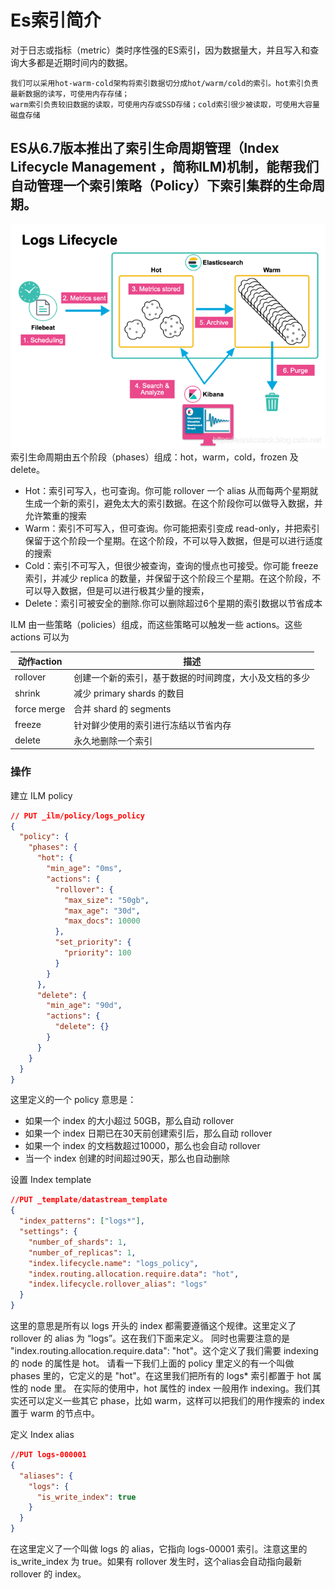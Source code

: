 # Es索引简介
对于日志或指标（metric）类时序性强的ES索引，因为数据量大，并且写入和查询大多都是近期时间内的数据。

    我们可以采用hot-warm-cold架构将索引数据切分成hot/warm/cold的索引。hot索引负责最新数据的读写，可使用内存存储；
    warm索引负责较旧数据的读取，可使用内存或SSD存储；cold索引很少被读取，可使用大容量磁盘存储

## ES从6.7版本推出了索引生命周期管理（Index Lifecycle Management ，简称ILM)机制，能帮我们自动管理一个索引策略（Policy）下索引集群的生命周期。
![Log 文档在 Elasticsearch 中生命周期](img/.es_images/logs_lifecycle.png)
索引生命周期由五个阶段（phases）组成：hot，warm，cold，frozen 及 delete。

* Hot：索引可写入，也可查询。你可能 rollover 一个 alias 从而每两个星期就生成一个新的索引，避免太大的索引数据。在这个阶段你可以做导入数据，并允许繁重的搜索
* Warm：索引不可写入，但可查询。你可能把索引变成 read-only，并把索引保留于这个阶段一个星期。在这个阶段，不可以导入数据，但是可以进行适度的搜索
* Cold：索引不可写入，但很少被查询，查询的慢点也可接受。你可能 freeze 索引，并减少 replica 的数量，并保留于这个阶段三个星期。在这个阶段，不可以导入数据，但是可以进行极其少量的搜索，
* Delete：索引可被安全的删除.你可以删除超过6个星期的索引数据以节省成本

ILM 由一些策略（policies）组成，而这些策略可以触发一些 actions。这些 actions 可以为

| 动作action | 描述 |
| ------ | ------ |
|rollover       | 创建一个新的索引，基于数据的时间跨度，大小及文档的多少       |     
|shrink       |减少 primary shards 的数目       |     
|force merge       |合并 shard 的 segments      |
|freeze       |针对鲜少使用的索引进行冻结以节省内存      |
|delete       |永久地删除一个索引      | 


### 操作
建立 ILM policy
```json
// PUT _ilm/policy/logs_policy
{
  "policy": {
    "phases": {
      "hot": {
        "min_age": "0ms",
        "actions": {
          "rollover": {
            "max_size": "50gb",
            "max_age": "30d",
            "max_docs": 10000
          },
          "set_priority": {
            "priority": 100
          }
        }
      },
      "delete": {
        "min_age": "90d",
        "actions": {
          "delete": {}
        }
      }
    }
  }
}

```
这里定义的一个 policy 意思是：

- 如果一个 index 的大小超过 50GB，那么自动 rollover
- 如果一个 index 日期已在30天前创建索引后，那么自动 rollover
- 如果一个 index 的文档数超过10000，那么也会自动 rollover
- 当一个 index 创建的时间超过90天，那么也自动删除

设置 Index template
```json
//PUT _template/datastream_template
{
  "index_patterns": ["logs*"],                 
  "settings": {
    "number_of_shards": 1,
    "number_of_replicas": 1,
    "index.lifecycle.name": "logs_policy", 
    "index.routing.allocation.require.data": "hot",
    "index.lifecycle.rollover_alias": "logs"    
  }
}
```

这里的意思是所有以 logs 开头的 index 都需要遵循这个规律。这里定义了 rollover 的 alias 为 “logs”。这在我们下面来定义。
同时也需要注意的是 "index.routing.allocation.require.data": "hot"。这个定义了我们需要 indexing 的 node 的属性是 hot。
请看一下我们上面的 policy 里定义的有一个叫做 phases 里的，它定义的是 "hot"。在这里我们把所有的 logs* 索引都置于 hot 属性的 node 里。
在实际的使用中，hot 属性的 index 一般用作 indexing。我们其实还可以定义一些其它 phase，比如 warm，这样可以把我们的用作搜索的 index 置于 warm 的节点中。

定义 Index alias
```json
//PUT logs-000001
{
  "aliases": {
    "logs": {
      "is_write_index": true
    }
  }
}
```
在这里定义了一个叫做 logs 的 alias，它指向 logs-00001 索引。注意这里的 is_write_index 为 true。如果有 rollover 发生时，这个alias会自动指向最新 rollover 的 index。


